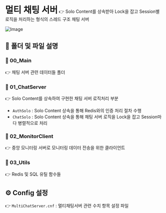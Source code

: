 <h1 style="display:inline">멀티 채팅 서버</h1> 👉 Solo Content를 상속받아 Lock을 잡고 Session별 로직을 처리하는 형식의 스레드 구조 채팅 서버

![Image](https://github.com/user-attachments/assets/fbbeaeff-49a8-474c-9afd-5763a33c10a2)
## 📂 폴더 및 파일 설명
  ### 📄 00_Main 
 👉 채팅 서버 관련 데이터들 폴더
### 📄 01_ChatServer
 👉 Solo Content를 상속하여 구현한 채팅 서버 로직처리 부분
- `AuthSolo` : Solo Content 상속을 통해 Redis와의 인증 처리 절차 수행
- `ChatSolo` : Solo Content 상속을 통해 채팅 서버 로직을 Lock을 잡고 Session마다 병렬적으로 처리
### 📄 02_MonitorClient
 👉  중앙 모니터링 서버로 모니터링 데이터 전송을 위한 클라이언트
### 📄 03_Utils
 👉  Redis 및 SQL 유틸 함수들

## ⚙️ Config 설정
👉 `MultiChatServer.cnf` : 멀티채팅서버 관련 수치 항목 설정 파일
